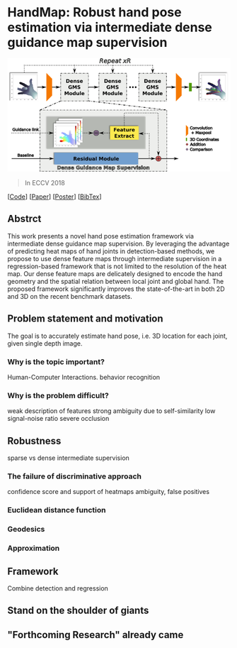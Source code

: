 ---
---
# HandMap: Robust hand pose estimation via intermediate dense guidance map supervision
<span style="display:block;text-align:center;width=80%">![Test sequence.](eccv2018pipeline.png)</span>
> In ECCV 2018

<links>
  [<a href="https://github.com/xkunwu/depth-hand">Code</a>]
  [<a href="http://openaccess.thecvf.com/content_ECCV_2018/papers/Xiaokun_Wu_HandMap_Robust_Hand_ECCV_2018_paper.pdf">Paper</a>]
  [<a href="/research/18HandPose/eccv2018poster1813.pdf">Poster</a>]
  [<a href="/research/18HandPose/Wu18HandPose.txt">BibTex</a>]
</links>

## Abstrct
This work presents a novel hand pose estimation framework via intermediate dense guidance map supervision. By leveraging the advantage of predicting heat maps of hand joints in detection-based methods, we propose to use dense feature maps through intermediate supervision in a regression-based framework that is not limited to the resolution of the heat map. Our dense feature maps are delicately designed to encode the hand geometry and the spatial relation between local joint and global hand. The proposed framework significantly improves the state-of-the-art in both 2D and 3D on the recent benchmark datasets.

## Problem statement and motivation
The goal is to accurately estimate hand pose, i.e. 3D location for each joint, given single depth image.

### Why is the topic important?
Human-Computer Interactions.
behavior recognition

### Why is the problem difficult?
weak description of features
strong ambiguity due to self-similarity
low signal-noise ratio
severe occlusion

## Robustness
sparse vs dense intermediate supervision
### The failure of discriminative approach
confidence score and support of heatmaps
ambiguity, false positives

### Euclidean distance function

### Geodesics

### Approximation

## Framework
Combine detection and regression

## Stand on the shoulder of giants

## "Forthcoming Research" already came
